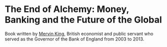 # The End of Alchemy: Money, Banking and the Future of the Global 

Book written by [Mervin King](https://en.wikipedia.org/wiki/Mervyn_King,_Baron_King_of_Lothbury), British economist and public servant who served as the Governor of the Bank of England from 2003 to 2013.
